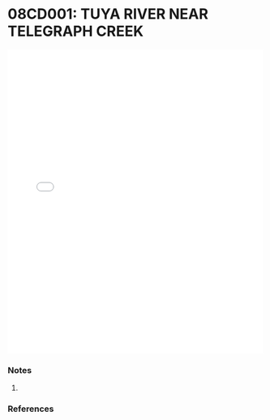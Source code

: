 # 08CD001: TUYA RIVER NEAR TELEGRAPH CREEK

<iframe src="/_static/stations/08CD001_fdc.html" width="100%" height="600" frameborder="0"></iframe>

### Notes
1. 

### References

